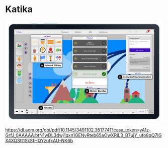 # Katika


![UI of Katika](https://github.com/AmirJahan/Katika/blob/main/sc.png?raw=true)



https://dl.acm.org/doi/pdf/10.1145/3491102.3517741?casa_token=yA1z-GrfJ_0AAAAA:btN1wDL3dwj1qxn1GENvRteb65aOwXRiL3_B7ujY_ufo8qQ7IGX4XQStt1SkSfHQYzufkAU-NK6b


